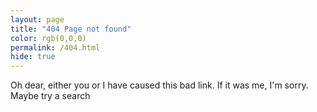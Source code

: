 ```yaml
---
layout: page
title: "404 Page not found"
color: rgb(0,0,0)
permalink: /404.html
hide: true
---
```


Oh dear, either you or I have caused this bad link. If it was me, I'm sorry. Maybe try a search 
